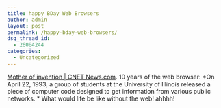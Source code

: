 ```yaml
---
title: happy BDay Web Browsers
author: admin
layout: post
permalink: /happy-bday-web-browsers/
dsq_thread_id:
  - 26004244
categories:
  - Uncategorized
---
```

[Mother of invention | CNET News.com][1]. 10 years of the web browser: *On April 22, 1993, a group of students at the University of Illinois released a piece of computer code designed to get information from various public networks. * What would life be like without the web! ahhhh!

 [1]: http://news.com.com/2009-1032-995679.html "Mother of invention | CNET News.com"